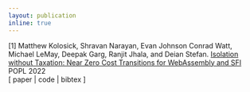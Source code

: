 ```yaml
---
layout: publication
inline: true
---
```


<tr valign="top">
<td class="bibtexnumber" align="right">
[1]
</td>
<td class="bibtexitem">
Matthew Kolosick, Shravan Narayan, Evan Johnson Conrad Watt, Michael LeMay, Deepak Garg, Ranjit Jhala, and Deian Stefan.
<a href="https://dl.acm.org/doi/pdf/10.1145/3498688">Isolation without Taxation: Near Zero Cost Transitions for WebAssembly and SFI</a>
POPL 2022 <br> 
[ paper | code | bibtex ]
</td>
</tr>

